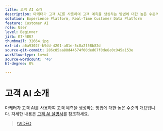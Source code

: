 ```yaml
---
title: 고객 AI 소개
description: 마케터가 고객 AI를 사용하여 고객 예측을 생성하는 방법에 대한 높은 수준의 개요입니다.
solution: Experience Platform, Real-Time Customer Data Platform
feature: Customer AI
role: User
level: Beginner
jira: KT-4807
thumbnail: 32664.jpg
exl-id: a6a9302f-b9dd-4201-a81e-5c8a2f58b82d
source-git-commit: 286c85aa88d44574f00ded67f0de8e0c945a153e
workflow-type: tm+mt
source-wordcount: '46'
ht-degree: 0%

---
```


# 고객 AI 소개

마케터가 고객 AI를 사용하여 고객 예측을 생성하는 방법에 대한 높은 수준의 개요입니다. 자세한 내용은 [고객 AI 설명서](https://experienceleague.adobe.com/docs/experience-platform/intelligent-services/customer-ai/overview.html)를 참조하세요.

>[!VIDEO](https://video.tv.adobe.com/v/32664?learn=on&enablevpops)
